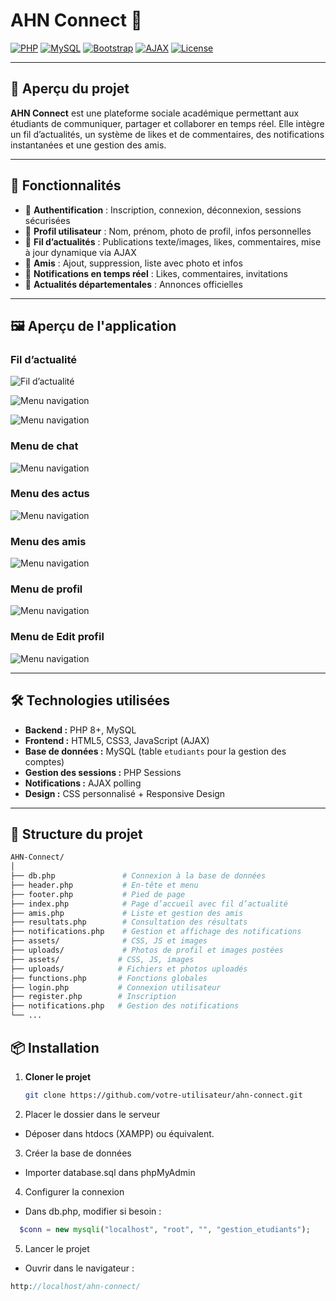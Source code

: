 # AHN Connect 🚀

[![PHP](https://img.shields.io/badge/PHP-8.0%2B-777BB4?logo=php&logoColor=white)]()
[![MySQL](https://img.shields.io/badge/MySQL-5.7%2B-4479A1?logo=mysql&logoColor=white)]()
[![Bootstrap](https://img.shields.io/badge/Bootstrap-5-7952B3?logo=bootstrap&logoColor=white)]()
[![AJAX](https://img.shields.io/badge/AJAX-Dynamic-blue)]()
[![License](https://img.shields.io/badge/License-MIT-green)]()

---

## 📌 Aperçu du projet

**AHN Connect** est une plateforme sociale académique permettant aux étudiants de communiquer, partager et collaborer en temps réel. Elle intègre un fil d’actualités, un système de likes et de commentaires, des notifications instantanées et une gestion des amis.

---

## 🎯 Fonctionnalités

- 🔐 **Authentification** : Inscription, connexion, déconnexion, sessions sécurisées
- 👤 **Profil utilisateur** : Nom, prénom, photo de profil, infos personnelles
- 📰 **Fil d’actualités** : Publications texte/images, likes, commentaires, mise à jour dynamique via AJAX
- 🤝 **Amis** : Ajout, suppression, liste avec photo et infos
- 🔔 **Notifications en temps réel** : Likes, commentaires, invitations
- 📢 **Actualités départementales** : Annonces officielles

---
## 🖼️ Aperçu de l'application

### **Fil d’actualité**
![Fil d’actualité](tof6.png)

![Menu navigation](tof1.png)

![Menu navigation](tof7.png)

### **Menu de chat**
![Menu navigation](tof4.png)

### **Menu des actus**
![Menu navigation](tof2.png)

### **Menu des amis**
![Menu navigation](tof3.png)

### **Menu de profil**
![Menu navigation](tof5.png)

### **Menu de Edit profil**
![Menu navigation](tof9.png)

---

## 🛠️ Technologies utilisées

- **Backend :** PHP 8+, MySQL
- **Frontend :** HTML5, CSS3, JavaScript (AJAX)
- **Base de données :** MySQL (table `etudiants` pour la gestion des comptes)
- **Gestion des sessions :** PHP Sessions
- **Notifications :** AJAX polling
- **Design :** CSS personnalisé + Responsive Design

---

## 📂 Structure du projet

```bash
AHN-Connect/
│
├── db.php               # Connexion à la base de données
├── header.php           # En-tête et menu
├── footer.php           # Pied de page
├── index.php            # Page d’accueil avec fil d’actualité
├── amis.php             # Liste et gestion des amis
├── resultats.php        # Consultation des résultats
├── notifications.php    # Gestion et affichage des notifications
├── assets/              # CSS, JS et images
├── uploads/             # Photos de profil et images postées
├── assets/             # CSS, JS, images
├── uploads/            # Fichiers et photos uploadés
├── functions.php       # Fonctions globales
├── login.php           # Connexion utilisateur
├── register.php        # Inscription
├── notifications.php   # Gestion des notifications
└── ...
```
## 📦 Installation

1. **Cloner le projet**
   ```bash
   git clone https://github.com/votre-utilisateur/ahn-connect.git
   ```
2. Placer le dossier dans le serveur
* Déposer dans htdocs (XAMPP) ou équivalent.
3. Créer la base de données
* Importer database.sql dans phpMyAdmin
4. Configurer la connexion
* Dans db.php, modifier si besoin :
```php
  $conn = new mysqli("localhost", "root", "", "gestion_etudiants");
```
5. Lancer le projet
* Ouvrir dans le navigateur :
```php
http://localhost/ahn-connect/
```
